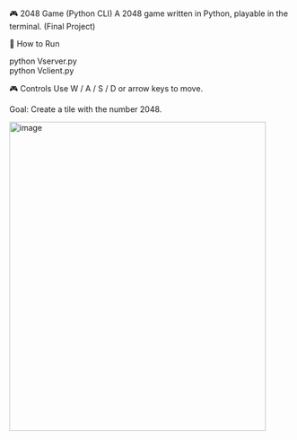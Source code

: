 🎮 2048 Game (Python CLI)
A 2048 game written in Python, playable in the terminal. (Final Project)

🚀 How to Run

python Vserver.py  
python Vclient.py


🎮 Controls
Use W / A / S / D or arrow keys to move.

Goal: Create a tile with the number 2048.




<img width="457" height="552" alt="image" src="https://github.com/user-attachments/assets/bac6163c-e7fb-417a-bb5e-babe6b5099fe" />
